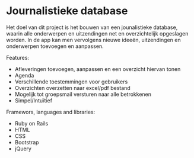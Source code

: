 Journalistieke database
=================
Het doel van dit project is het bouwen van een jounalistieke database, waarin alle onderwerpen en uitzendingen net en overzichtelijk opgeslagen worden. In de app kan men vervolgens nieuwe ideeën, uitzendingen en onderwerpen toevoegen en aanpassen. 


Features:
* Afleveringen toevoegen, aanpassen en een overzicht hiervan tonen
* Agenda
* Verschillende toestemmingen voor gebruikers
* Overzichten overzetten naar excel/pdf bestand
* Mogelijk tot groepsmail versturen naar alle betrokkenen
* Simpel/Intuïtief

Framewors, languages and libraries:
* Ruby on Rails
* HTML
* CSS
* Bootstrap
* jQuery
